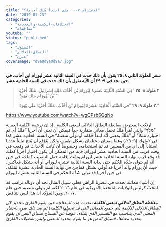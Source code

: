 ```yaml
---
title: "الإعتراض ٠٠٧، متى ابتدأ مُلك أخزيا؟"
date: "2019-01-23"
categories: 
  - "الإختلافات-الكمية-والعددية"
  - "تناقضات"
youtube: ""
status: "published"
tags: 
  - "الملوك"
  - "النطاق-الدلالي"
  - "عبري"
coverImage: "d9a0d9a0d9a7.jpg"
---
```


**سفر الملوك الثاني ٨: ٢٥ يقول بأن ذلك حدث في السنة الثانية عشر ليورام ابن أخاب، في حين نجد في ٩: ٢٩ أن الآية تقول بأن ذلك حدث في السنة الحادية عشر.**

> **٢ ملوك ٨**: **٢٥** ”فِي السَّنَةِ الثَّانِيَةَ عَشَرَةَ لِيُورَامَ بْنِ أَخْآبَ مَلِكِ إِسْرَائِيلَ، مَلَكَ أَخَزْيَا بْنُ يَهُورَامَ مَلِكِ يَهُوذَا.“
> 
> **٢ ملوك ٩**: **٢٩** ”في السَّنَةِ الْحَادِيَةَ عَشَرَةَ لِيُورَامَ بْنِ أَخْآبَ، مَلَكَ أَخَزْيَا عَلَى يَهُوذَا.“

https://www.youtube.com/watch?v=wgQPsb6QgNo

ارتكب المعترض مغالطة النطاق الدلالي لمعنى الكلمة . إذ إن ترجمة الكلمة العبرية ”מֶלֶךְ“ والتي تُقرأ مَلَكَ تَحمل معاني متقاربة جداً فيمكن أن تعني أن أخزيا ”مَلَكَ أي تم اختياره ملكاً“ أو ”مَلَكَ بمعنى أنَّه ابتدأ حُكمَه أو تولَّى منصبهُ“ في السنة الحادية عشر كما في ٢ملوك (٩: ٢٩،) وهما معنيان مختلفان بشكل طفيف ولكن يُتَوَّقع أن يُنتج تبايناً عدديا استناداً إلى أي من المعنيين قد تم استخدامه، وخصوصاً ان كانت الأحداث قد وقعت في وقت قريب من السنة الحادية عشر ليورام. فإنه من الممكن أن يكون اختيار أخزيا كملك قد وقع قرب نهاية السنة الحادية عشر ليورام وتمّت إقامة حفل التنصيب كملك، في حين أنَّه لم يتولى سُدَّة الحُكم حتى بداية السنة الثانية عشرة ليورام. أو أنه بشكل مُعاكس، حيث أنَّ يورام والد أخزيا قد تُوفّي بشكل مُفاجئ في نهاية السنة الحادية عشرة لمُلكه، في حين أخزيا قد تولى سُدَّة الحكم في السنة الثانية عشرة ليورام.

إن أشياء مماثلة تحدث في عصرنا الراهن فعلى سبيل المثال نجد أن دونالد ترامب قد انتُخبَ كرئيس للولايات المتحدة الأمريكية في عام ٢٠١٦ لكنه لم يتولى منصبه حتى عام ٢٠١٧. ومن المؤكد أن هذا ليس بتناقض.

_**مغالطة النطاق الدلالي لمعنى الكلمة:** تحدث هذه المعالجة حين يقوم القارئ بتحديد كل النطاق الدلالي للكلمة (أي جميع المعاني التي قد تحملها الكلمة) ثم بعد ذلك يقوم باختيار المعنى الذي يتناسب مع التفسير الذي يتبنّاه، عوضاً عن السماح لسياق النص أن يقوم بتحديد معناها، فسياق النص هو ما يقوم بتحديد المعنى وليس تفضيلات القارئ._
